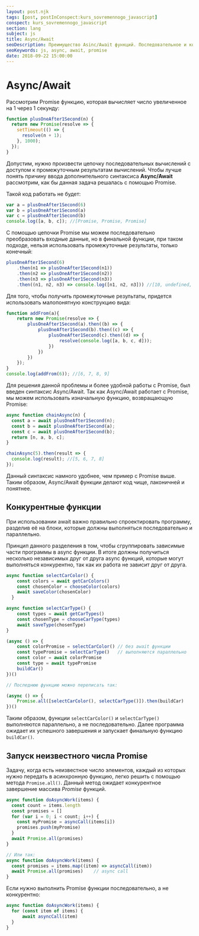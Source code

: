```yaml
---
layout: post.njk
tags: [post, postInConspect:kurs_sovremennogo_javascript]
conspect: kurs_sovremennogo_javascript
section: lang
subject: js
title: Async/Await
seoDescription: Преимущество Asinc/Await функций. Последовательное и конкурентное выполнение кода. Запуск неизвестного числа Promise функций.
seoKeywords: js, async, await, promise
date: 2018-09-22 15:00:00
---
```

# Async/Await

Рассмотрим Promise функцию, которая вычисляет число увеличенное на 1 через 1 секунду:

```js
function plusOneAfter1Second(n) {
  return new Promise(resolve => {
    setTimeout(() => {
      resolve(n + 1);
    }, 1000);
  });
}
```

Допустим, нужно произвести цепочку последовательных вычислений с доступом к промежуточным результатам вычислений. Чтобы лучше понять причину ввода дополнительного синтаксиса **Async/Await** рассмотрим, как бы данная задача решалась с помощью Promise.

Такой код работать не будет:

```js
var a = plusOneAfter1Second(6)
var b = plusOneAfter1Second(a)
var c = plusOneAfter1Second(b)
console.log([a, b, c]); //[Promise, Promise, Promise]
```

С помощью цепочки Promise мы можем последовательно преобразовать входные данные, но в финальной функции, при таком подходе, нельзя использовать промежуточные результаты, только конечный:

```js
plusOneAfter1Second(6)
    .then(n1 => plusOneAfter1Second(n1))
    .then(n2 => plusOneAfter1Second(n2))
    .then(n3 => plusOneAfter1Second(n3))
    .then((n1, n2, n3) => console.log([n1, n2, n3])) //[10, undefined, undefined]
```
Для того, чтобы получить промежуточные результаты, придется использовать малопонятную конструкцию вида:

```js
function addFrom(a){
    return new Promise(resolve => {
        plusOneAfter1Second(a).then((b) => {
            plusOneAfter1Second(b).then((c) => {
                plusOneAfter1Second(c).then((d) => {
                    resolve(console.log([a, b, c, d]));
                })
            })
        })
    });
}
console.log(addFrom(6)); //[6, 7, 8, 9]
```

Для решения данной проблемы и более удобной работы с Promise, был введен синтаксис Async/Await. Так как Async/Await работает с Promise, мы можем использовать изначальную функцию, возвращающую Promise:

```js
async function chainAsync(n) {
  const a = await plusOneAfter1Second(n);
  const b = await plusOneAfter1Second(a);
  const c = await plusOneAfter1Second(b);
  return [n, a, b, c];
}

chainAsync(5).then(result => {
  console.log(result); //[5, 6, 7, 8]
});
```

Данный синтаксис намного удобнее, чем пример с Promise выше. Таким образом, Async/Await функции делают код чище, лаконичней и понятнее.

## Конкурентные функции

При использовании await важно правильно спроектировать программу, разделив её на блоки, которые должны выполняться последовательно и параллельно.

Принцип данного разделения в том, чтобы сгруппировать зависимые части программы в async функции. В итоге должны получиться несколько независимых друг от друга async функций, которые могут выполняться конкурентно, так как их работа не зависит друг от друга.

```js
async function selectCarColor() {
    const colors = await getCarColors()
    const chosenColor = chooseColor(colors)
    await saveColor(chosenColor)
  }

async function selectCarType() {
    const types = await getCarTypes()
    const chosenType = chooseCarType(types)
    await saveType(chosenType)
}

(async () => {
    const colorPromise = selectCarColor() // без await функции
    const typePromise = selectCarType()   // выполняются параллельно
    const color = await colorPromise
    const type = await typePromise
    buildCar()
})()

// Последнюю функцию можно переписать так: 

(async () => {
    Promise.all([selectCarColor(), selectCarType()]).then(buildCar)
})()
```

Таким образом, функции `selectCarColor()` и `selectCarType()` выполняются параллельно, а не последовательно. Далее программа ожидает их успешного завершения и запускает финальную функцию `buildCar()`.

## Запуск неизвестного числа Promise

Задачу, когда есть неизвестное число элементов, каждый из которых нужно передать в асинхронную функцию, легко решить с помощью метода `Promise.all()`. Данный метод ожидает конкурентное завершение массива *Promise* функций.

```js
async function doAsyncWork(items) {
  const count = items.length
  const promises = []
  for (var i = 0; i < count; i++) {
    const myPromise = asyncCall(items[i])
    promises.push(myPromise)
  }
  await Promise.all(promises)
}

// Или так:
async function doAsyncWork(items) {
  const promises = items.map((item) => asyncCall(item))
  await Promise.all(promises)    // async call
}
```

Если нужно выполнить Promise функции последовательно, а не конкурентно:

```js
async function doAsyncWork(items) {
  for (const item of items) {
      await asyncCall(item)
  }
}
```